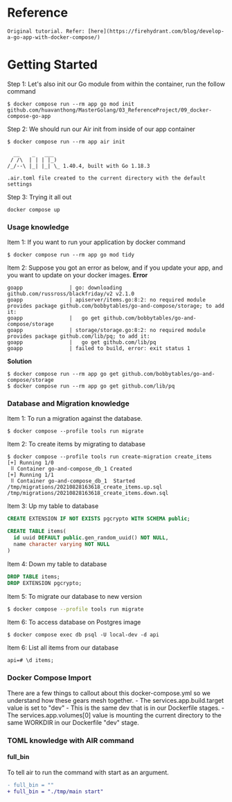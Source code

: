 # Reference
    Original tutorial. Refer: [here](https://firehydrant.com/blog/develop-a-go-app-with-docker-compose/)

# Getting Started
Step 1: Let's also init our Go module from within the container, run the follow command 
```
$ docker compose run --rm app go mod init github.com/huavanthong/MasterGolang/03_ReferenceProject/09_docker-compose-go-app
```

Step 2: We should run our Air init from inside of our app container 
```
$ docker compose run --rm app air init

  __    _   ___
 / /\  | | | |_)
/_/--\ |_| |_| \_ 1.40.4, built with Go 1.18.3

.air.toml file created to the current directory with the default settings
```

Step 3: Trying it all out
```
docker compose up
```
### Usage knowledge
Item 1: If you want to run your application by docker command
```
$ docker compose run --rm app go mod tidy
```

Item 2: Suppose you got an error as below, and if you update your app, and you want to update on your docker images.
**Error**
```
goapp               | go: downloading github.com/russross/blackfriday/v2 v2.1.0  
goapp               | apiserver/items.go:8:2: no required module provides package github.com/bobbytables/go-and-compose/storage; to add it:
goapp               |   go get github.com/bobbytables/go-and-compose/storage     
goapp               | storage/storage.go:8:2: no required module provides package github.com/lib/pq; to add it:
goapp               |   go get github.com/lib/pq
goapp               | failed to build, error: exit status 1
```
**Solution**
```
$ docker compose run --rm app go get github.com/bobbytables/go-and-compose/storage
$ docker compose run --rm app go get github.com/lib/pq
```

### Database and Migration knowledge
Item 1: To run a migration against the database.
```
$ docker compose --profile tools run migrate
```

Item 2: To create items by migrating to database
```
$ docker compose --profile tools run create-migration create_items
[+] Running 1/0
 ⠿ Container go-and-compose_db_1 Created
[+] Running 1/1
 ⠿ Container go-and-compose_db_1  Started
/tmp/migrations/20210828163618_create_items.up.sql
/tmp/migrations/20210828163618_create_items.down.sql
```

Item 3: Up my table to database
```sql
CREATE EXTENSION IF NOT EXISTS pgcrypto WITH SCHEMA public;

CREATE TABLE items(
  id uuid DEFAULT public.gen_random_uuid() NOT NULL,
  name character varying NOT NULL
)
```

Item 4: Down my table to database
```sql
DROP TABLE items;
DROP EXTENSION pgcrypto;
```
Item 5: To migrate our database to new version
```bash
$ docker compose --profile tools run migrate
```

Item 6: To access database on Postgres image
```
$ docker compose exec db psql -U local-dev -d api
```

Item 6: List all items from our database
```
api=# \d items;
```
### Docker Compose Import
There are a few things to callout about this docker-compose.yml so we understand how these gears mesh together.
    - The services.app.build.target value is set to "dev" - This is the same dev that is in our Dockerfile stages.
    - The services.app.volumes[0] value is mounting the current directory to the same WORKDIR in our Dockerfile "dev" stage.

### TOML knowledge with AIR command
#### full_bin
To tell air to run the command with start as an argument.
```diff
- full_bin = ""
+ full_bin = "./tmp/main start"
```